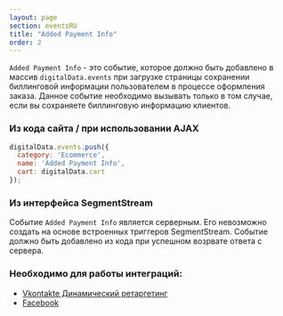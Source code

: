 ```yaml
---
layout: page
section: eventsRU
title: "Added Payment Info"
order: 2
---
```

`Added Payment Info` - это событие, которое должно быть добавлено в массив `digitalData.events` при загрузке страницы сохранении биллинговой информации пользователем в процессе оформления заказа. Данное событие необходимо вызывать только в том случае, если вы сохраняете биллинговую информацию клиентов.

### Из кода сайта / при использовании AJAX
```javascript
digitalData.events.push({
  category: 'Ecommerce',
  name: 'Added Payment Info',
  cart: digitalData.cart
});
```

### Из интерфейса SegmentStream
Событие `Added Payment Info` является серверным. Его невозможно создать на основе встроенных триггеров SegmentStream. Событие должно быть добавлено из кода при успешном возрвате ответа с сервера.

### Необходимо для работы интеграций:
* [Vkontakte Динамический ретаргетинг](/integrations/vkontakte)
* [Facebook](/integrations/facebook)
